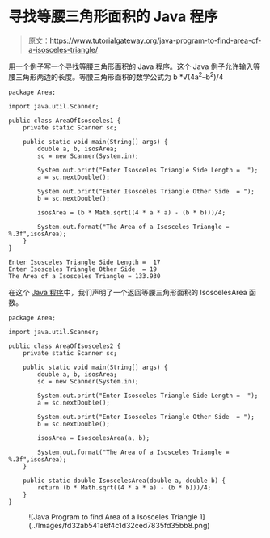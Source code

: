 # 寻找等腰三角形面积的 Java 程序

> 原文：<https://www.tutorialgateway.org/java-program-to-find-area-of-a-isosceles-triangle/>

用一个例子写一个寻找等腰三角形面积的 Java 程序。这个 Java 例子允许输入等腰三角形两边的长度。等腰三角形面积的数学公式为 b *√(4a<sup>2</sup>–b<sup>2</sup>)/4

```
package Area;

import java.util.Scanner;

public class AreaOfIsosceles1 {
	private static Scanner sc;

	public static void main(String[] args) {
		double a, b, isosArea; 
		sc = new Scanner(System.in);

		System.out.print("Enter Isosceles Triangle Side Length =  ");
		a = sc.nextDouble();

		System.out.print("Enter Isosceles Triangle Other Side  = ");
		b = sc.nextDouble();

		isosArea = (b * Math.sqrt((4 * a * a) - (b * b)))/4;

		System.out.format("The Area of a Isosceles Triangle = %.3f",isosArea);
	}
}
```

```
Enter Isosceles Triangle Side Length =  17
Enter Isosceles Triangle Other Side  = 19
The Area of a Isosceles Triangle = 133.930
```

在这个 [Java 程序](https://www.tutorialgateway.org/learn-java-programs/)中，我们声明了一个返回等腰三角形面积的 IsoscelesArea 函数。

```
package Area;

import java.util.Scanner;

public class AreaOfIsosceles2 {
	private static Scanner sc;

	public static void main(String[] args) {
		double a, b, isosArea; 
		sc = new Scanner(System.in);

		System.out.print("Enter Isosceles Triangle Side Length =  ");
		a = sc.nextDouble();

		System.out.print("Enter Isosceles Triangle Other Side  = ");
		b = sc.nextDouble();

		isosArea = IsoscelesArea(a, b);

		System.out.format("The Area of a Isosceles Triangle = %.3f",isosArea);
	}

	public static double IsoscelesArea(double a, double b) {
		return (b * Math.sqrt((4 * a * a) - (b * b)))/4;
	}
}
```

<figure class="wp-block-image size-large">![Java Program to find Area of a Isosceles Triangle 1](../Images/fd32ab541a6f4c1d32ced7835fd35bb8.png)</figure>